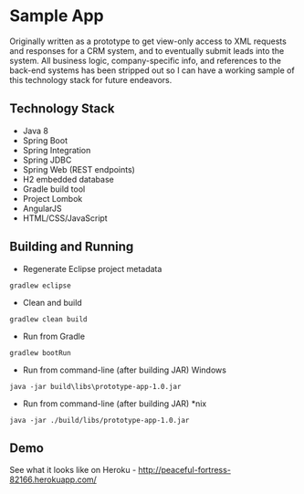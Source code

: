 # Sample App 

Originally written as a prototype to get view-only access to XML requests and responses for a CRM system, and to eventually submit leads into the system. 
All business logic, company-specific info, and references to the back-end systems has been stripped out so I can have a working sample of this technology stack for future endeavors.

## Technology Stack

- Java 8
- Spring Boot
- Spring Integration
- Spring JDBC
- Spring Web (REST endpoints)
- H2 embedded database
- Gradle build tool
- Project Lombok
- AngularJS
- HTML/CSS/JavaScript


## Building and Running

- Regenerate Eclipse project metadata
```
gradlew eclipse
```
- Clean and build
```
gradlew clean build
```
- Run from Gradle
```
gradlew bootRun
```
- Run from command-line (after building JAR) Windows
```
java -jar build\libs\prototype-app-1.0.jar
```
- Run from command-line (after building JAR) *nix
```
java -jar ./build/libs/prototype-app-1.0.jar
```

## Demo
See what it looks like on Heroku - http://peaceful-fortress-82166.herokuapp.com/